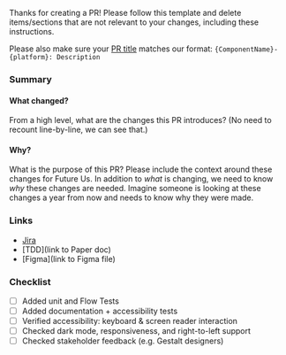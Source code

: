 Thanks for creating a PR! Please follow this template and delete items/sections that are not relevant to your changes, including these instructions.

Please also make sure your [PR title](https://github.com/pinterest/gestalt/#releasing) matches our format: `{ComponentName}-{platform}: Description`

### Summary

#### What changed?

From a high level, what are the changes this PR introduces? (No need to recount line-by-line, we can see that.)

#### Why?

What is the purpose of this PR? Please include the context around these changes for Future Us. In addition to _what_ is changing, we need to know _why_ these changes are needed. Imagine someone is looking at these changes a year from now and needs to know why they were made.

### Links

- [Jira](https://jira.pinadmin.com/browse/GESTALT-XXXX)
- [TDD](link to Paper doc)
- [Figma](link to Figma file)

### Checklist

- [ ] Added unit and Flow Tests
- [ ] Added documentation + accessibility tests
- [ ] Verified accessibility: keyboard & screen reader interaction
- [ ] Checked dark mode, responsiveness, and right-to-left support
- [ ] Checked stakeholder feedback (e.g. Gestalt designers)
